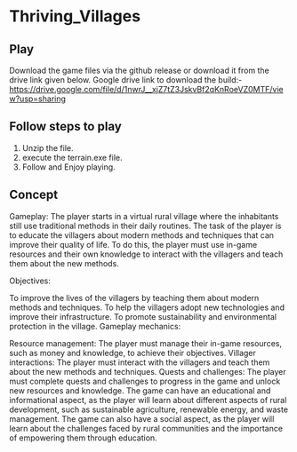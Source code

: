 # Thriving_Villages

## Play
Download the game files via the github release or download it from the drive link given below.
Google drive link to download the build:- https://drive.google.com/file/d/1nwrJ__xjZ7tZ3JskvBf2qKnRoeVZ0MTF/view?usp=sharing

## Follow steps to play
   1. Unzip the file.
   2. execute the terrain.exe file.
   3. Follow  and Enjoy playing.

## Concept

Gameplay: The player starts in a virtual rural village where the inhabitants still use traditional methods in their daily routines. The task of the player is to educate the villagers about modern methods and techniques that can improve their quality of life. To do this, the player must use in-game resources and their own knowledge to interact with the villagers and teach them about the new methods.

Objectives:

To improve the lives of the villagers by teaching them about modern methods and techniques.
To help the villagers adopt new technologies and improve their infrastructure.
To promote sustainability and environmental protection in the village.
Gameplay mechanics:

Resource management: The player must manage their in-game resources, such as money and knowledge, to achieve their objectives.
Villager interactions: The player must interact with the villagers and teach them about the new methods and techniques.
Quests and challenges: The player must complete quests and challenges to progress in the game and unlock new resources and knowledge.
The game can have an educational and informational aspect, as the player will learn about different aspects of rural development, such as sustainable agriculture, renewable energy, and waste management. The game can also have a social aspect, as the player will learn about the challenges faced by rural communities and the importance of empowering them through education.

